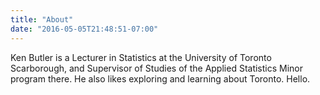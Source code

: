 ```yaml
---
title: "About"
date: "2016-05-05T21:48:51-07:00"
---
```


Ken Butler is a Lecturer in Statistics at the University of Toronto Scarborough, and Supervisor of Studies of the Applied Statistics Minor program there. He also likes exploring and learning about Toronto. Hello.